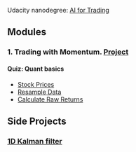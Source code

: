 Udacity nanodegree: [AI for Trading](https://www.udacity.com/course/ai-for-trading--nd880)

## Modules
### 1. Trading with Momentum. [Project](Projects/1-Trading-with-momentum/project_1_starter.ipynb)
#### Quiz: Quant basics
- [Stock Prices](Quiz/m1_quant_basics/l2_stock_prices/stock_data.ipynb)
- [Resample Data](Quiz/m1_quant_basics/l3_market_mechanics/resample_data.ipynb)
- [Calculate Raw Returns](Quiz/m1_quant_basics/l5_stock_returns/calculate_returns.ipynb)


## Side Projects
### [1D Kalman filter](Side-projects/1D-Kalman-filter.ipynb)
